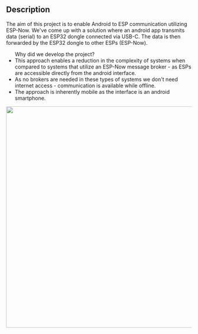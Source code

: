 <h2>Description</h2>
<p>
  The aim of this project is to enable Android to ESP communication utilizing ESP-Now.
  We've come up with a solution where an android app transmits data (serial) to an ESP32 dongle connected via USB-C.
  The data is then forwarded by the ESP32 dongle to other ESPs (ESP-Now).
</p>
<ul>Why did we develop the project?
  <li>This approach enables a reduction in the complexity of systems when compared to systems that utilize an ESP-Now message broker - as ESPs are accessible directly from the android interface. </li>
  <li>As no brokers are needed in these types of systems we don't need internet access - communication is available while offline.</li>
  <li>The approach is inherently mobile as the interface is an android smartphone.</li>
</ul>

<img src="https://github.com/user-attachments/assets/c8d914cb-187a-46cd-a0c9-72c98ed0d9b1" width="600">
